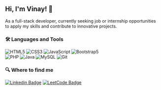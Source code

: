 ## Hi, I'm Vinay! 👋

As a full-stack developer, currently seeking job or internship opportunities to apply my skills and contribute to innovative projects.

### 🛠 Languages and Tools

![HTML5](https://img.shields.io/badge/HTML5-E34F26?style=for-the-badge&logo=html5&logoColor=white)
![CSS3](https://img.shields.io/badge/CSS3-1572B6?style=for-the-badge&logo=css3&logoColor=white)
![JavaScript](https://img.shields.io/badge/JavaScript-F7DF1E?style=for-the-badge&logo=javascript&logoColor=black)
![Bootstrap5](https://img.shields.io/badge/Bootstrap-563D7C?style=for-the-badge&logo=bootstrap&logoColor=white)  
![PHP](https://img.shields.io/badge/PHP-777BB4?style=for-the-badge&logo=php&logoColor=white)
![Java](https://img.shields.io/badge/Java-ED8B00?style=for-the-badge&logo=openjdk&logoColor=white)
![MySQL](https://img.shields.io/badge/MySQL-005C84?style=for-the-badge&logo=mysql&logoColor=whit)
![Git](https://img.shields.io/badge/GIT-E44C30?style=for-the-badge&logo=git&logoColor=white)

### 🔍 Where to find me

[![Linkedin Badge](https://img.shields.io/badge/-vinayjaiswar-blue?style=flat-square&logo=Linkedin&logoColor=white&link=https://www.linkedin.com/in/vinayjaiswar)](https://www.linkedin.com/in/vinayjaiswar)
[![LeetCode Badge](https://img.shields.io/badge/-VinayK1-orange?style=flat-square&logo=LeetCode&logoColor=white&link=https://leetcode.com/VinayK1/)](https://leetcode.com/VinayK1/)
